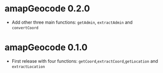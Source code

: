 # amapGeocode 0.2.0
* Add other three main functions: `getAdmin`, `extractAdmin` and `convertCoord`

# amapGeocode 0.1.0

* First release with four functions: `getCoord`,`extractCoord`,`getLocation` and `extractLocation`
